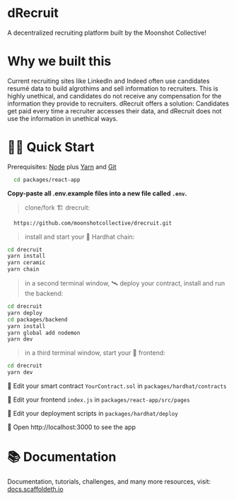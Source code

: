 # dRecruit

A decentralized recruiting platform built by the Moonshot Collective!

# Why we built this

Current recruiting sites like LinkedIn and Indeed often use candidates resumé data to build algrothims and sell information to recruiters. This is highly unethical, and candidates do not receive any compensation for the information they provide to recruiters. dRecruit offers a solution: Candidates get paid every time a recruiter accesses their data, and dRecruit does not use the information in unethical ways.

# 🏄‍♂️ Quick Start

Prerequisites: [Node](https://nodejs.org/en/download/) plus [Yarn](https://classic.yarnpkg.com/en/docs/install/) and [Git](https://git-scm.com/downloads)

```bash
  cd packages/react-app
```

**Copy-paste all .env.example files into a new file called `.env`.**

> clone/fork 🏗 drecruit:

```bash
  https://github.com/moonshotcollective/drecruit.git
```

> install and start your 👷‍ Hardhat chain:

```bash
cd drecruit
yarn install
yarn ceramic
yarn chain
```

> in a second terminal window, 🛰 deploy your contract, install and run the backend:

```bash
cd drecruit
yarn deploy
cd packages/backend
yarn install
yarn global add nodemon
yarn dev
```

> in a third terminal window, start your 📱 frontend:

```bash
cd drecruit
yarn dev
```

🔏 Edit your smart contract `YourContract.sol` in `packages/hardhat/contracts`

📝 Edit your frontend `index.js` in `packages/react-app/src/pages`

💼 Edit your deployment scripts in `packages/hardhat/deploy`

📱 Open http://localhost:3000 to see the app

# 📚 Documentation

Documentation, tutorials, challenges, and many more resources, visit: [docs.scaffoldeth.io](https://docs.scaffoldeth.io)
